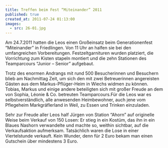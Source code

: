 ```yaml
---
title: Treffen beim Fest “Miteinander” 2011
published: true
created_at: 2011-07-24 01:13:00
images:
  - src: 26-01.jpg
---
```


Am 24.7.2011 hatten die Leos einen Großeinsatz beim Generationenfest “Miteinander” in Friedlingen. Von 11 Uhr an halfen sie bei den umfangreichen Vorbereitungen. Festzeltgarnituren wurden platziert, die Vorrichtung zum Kisten stapeln montiert und die zehn Stationen des Teamparcours “Junior – Senior” aufgebaut.

Trotz des enormen Andrangs mit rund 500 Besucherinnen und Besuchern blieb am Nachmittag Zeit, um sich den mit zwei Betreuerinnen angereisten Gästen aus dem Markus-Pflüger-Heim in Wiechs widmen zu können. Tobias, Markus und einige andere beteiligten sich mit großer Freude an dem von Sophia, Léonie & Co. betreuten Teamparcours.Für die Leos war es selbstverständlich, alle anwesenden Heimbewohner, auch jene vom Pflegeheim Markgräflerland in Weil, zu Essen und Trinken einzuladen.

Sehr zur Freude aller Leos half Jürgen von Station “Ahorn” auf originelle Weise beim Verkauf von 150 Losen: Er stieg in ein Kostüm, das ihn in ein Blaues Nashorn verwandelte und machte so, weithin sichtbar, auf die Verkaufsaktion aufmerksam. Tatsächlich waren die Lose in einer Viertelstunde verkauft. Kein Wunder, denn für 2 Euro bekam man einen Gutschein über mindestens 3 Euro.
